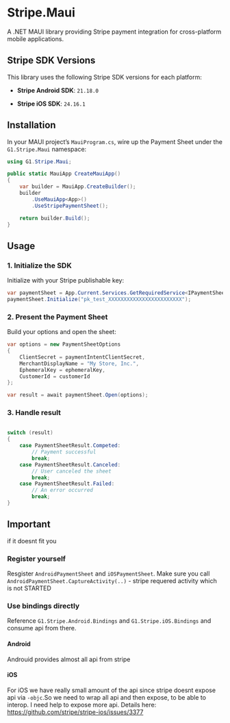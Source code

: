 # Stripe.Maui

A .NET MAUI library providing Stripe payment integration for cross-platform mobile applications.

## Stripe SDK Versions

This library uses the following Stripe SDK versions for each platform:

- **Stripe Android SDK**: `21.18.0`

- **Stripe iOS SDK**: `24.16.1`

## Installation
In your MAUI project’s `MauiProgram.cs`, wire up the Payment Sheet under the `G1.Stripe.Maui` namespace:
   ```csharp
   using G1.Stripe.Maui;

   public static MauiApp CreateMauiApp()
   {
       var builder = MauiApp.CreateBuilder();
       builder
           .UseMauiApp<App>()
           .UseStripePaymentSheet();

       return builder.Build();
   }
   ```

## Usage

### 1. Initialize the SDK
Initialize with your Stripe publishable key:
```csharp
var paymentSheet = App.Current.Services.GetRequiredService<IPaymentSheet>();
paymentSheet.Initialize("pk_test_XXXXXXXXXXXXXXXXXXXXXXXX");
```
### 2. Present the Payment Sheet

Build your options and open the sheet:

```csharp
var options = new PaymentSheetOptions
{
    ClientSecret = paymentIntentClientSecret,
    MerchantDisplayName = "My Store, Inc.",
    EphemeralKey = ephemeralKey,
    CustomerId = customerId
};

var result = await paymentSheet.Open(options);
```
### 3. Handle result

```csharp

switch (result)
{
    case PaymentSheetResult.Competed:
        // Payment successful
        break;
    case PaymentSheetResult.Canceled:
        // User canceled the sheet
        break;
    case PaymentSheetResult.Failed:
        // An error occurred
        break;
}
```

## Important
if it doesnt fit you
### Register yourself
Resgister `AndroidPaymentSheet` and `iOSPaymentSheet`. Make sure you call `AndroidPaymentSheet.CaptureActivity(..)` - stripe requered activity which is not STARTED

### Use bindings directly
Reference `G1.Stripe.Android.Bindings` and `G1.Stripe.iOS.Bindings` and consume api from there.
#### Android
Androuid provides almost all api from stripe
#### iOS
For iOS we have really small amount of the api since stripe doesnt expose api via `-objc`.So we need to wrap all api and then expose, to be able to interop. I need help to expose more api. Details here: https://github.com/stripe/stripe-ios/issues/3377
```

